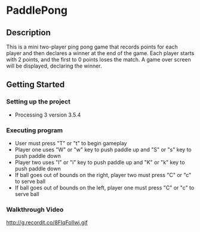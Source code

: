 # PaddlePong

## Description

This is a mini two-player ping pong game that records points for each player and then declares a winner at the end of the game. Each player starts with 2 points, and the first to 0 points loses the match. A game over screen will be displayed, declaring the winner.

## Getting Started

### Setting up the project

* Processing 3 version 3.5.4

### Executing program

* User must press "T" or "t" to begin gameplay
* Player one uses "W" or "w" key to push paddle up and "S" or "s" key to push paddle down
* Player two uses "I" or "i" key to push paddle up and "K" or "k" key to push paddle down
* If ball goes out of bounds on the right, player two must press "C" or "c" to serve ball
* If ball goes out of bounds on the left, player one must press "C" or "c" to serve ball

### Walkthrough Video

http://g.recordit.co/8FIqFoIlwj.gif



